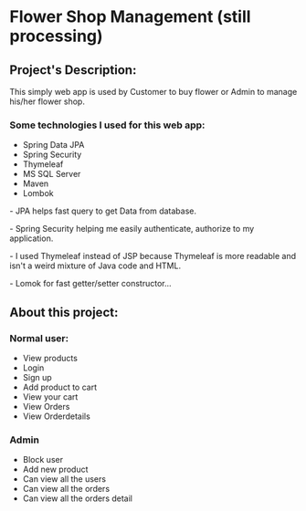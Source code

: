 <h1>Flower Shop Management (still processing)</h1>
<h2>Project's Description:</h2>
<p>This simply web app is used by Customer to buy flower or Admin to manage his/her flower shop.</p>
<h3>Some technologies I used for this web app:</h3>
<ul>
  <li>Spring Data JPA</li>
  <li>Spring Security</li>
  <li>Thymeleaf</li>
  <li>MS SQL Server</li>
  <li>Maven</li>
  <li>Lombok</li>
</ul>

<p>- JPA helps fast query to get Data from database.</p>
<p>- Spring Security helping me easily authenticate, authorize to my application.</p>
<p>- I used Thymeleaf instead of JSP because Thymeleaf is more readable and isn't a weird mixture of Java code and HTML.</p>
<p>- Lomok for fast getter/setter constructor...</p>

<h2>About this project:</h2>
<h3>Normal user:</h3>
<ul>
  <li>View products</li>
  <li>Login</li>
  <li>Sign up</li>
  <li>Add product to cart</li>
  <li>View your cart</li>
  <li>View Orders</li>
  <li>View Orderdetails</li>
</ul>
<h3>Admin</h3>
<ul>
  <li>Block user</li>
  <li>Add new product</li>
  <li>Can view all the users</li>
  <li>Can view all the orders</li>
  <li>Can view all the orders detail</li>
</ul>

